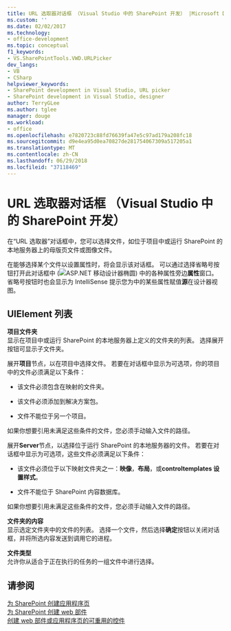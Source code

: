 ```yaml
---
title: URL 选取器对话框 （Visual Studio 中的 SharePoint 开发） |Microsoft Docs
ms.custom: ''
ms.date: 02/02/2017
ms.technology:
- office-development
ms.topic: conceptual
f1_keywords:
- VS.SharePointTools.VWD.URLPicker
dev_langs:
- VB
- CSharp
helpviewer_keywords:
- SharePoint development in Visual Studio, URL picker
- SharePoint development in Visual Studio, designer
author: TerryGLee
ms.author: tglee
manager: douge
ms.workload:
- office
ms.openlocfilehash: e7820723c88fd76639fa47e5c97ad179a208fc18
ms.sourcegitcommit: d9e4ea95d0ea70827de281754067309a517205a1
ms.translationtype: MT
ms.contentlocale: zh-CN
ms.lasthandoff: 06/29/2018
ms.locfileid: "37118469"
---
```

# <a name="url-picker-dialog-box-sharepoint-development-in-visual-studio"></a>URL 选取器对话框 （Visual Studio 中的 SharePoint 开发）
  在“URL 选取器”对话框中，您可以选择文件，如位于项目中或运行 SharePoint 的本地服务器上的母版页文件或图像文件。  
  
 在能够选择某个文件以设置属性时，将会显示该对话框。 可以通过选择省略号按钮打开此对话框中 (![ASP.NET 移动设计器椭圆](../sharepoint/media/mwellipsis.gif "ASP.NET 移动设计器椭圆")) 中的各种属性旁边**属性**窗口。 省略号按钮时也会显示为 IntelliSense 提示您为中的某些属性赋值**源**在设计器视图。  
  
## <a name="uielement-list"></a>UIElement 列表
 **项目文件夹**  
 显示在项目中或运行 SharePoint 的本地服务器上定义的文件夹的列表。 选择展开按钮可显示子文件夹。  
  
 展开**项目**节点，以在项目中选择文件。 若要在对话框中显示为可选项，你的项目中的文件必须满足以下条件：  
  
-   该文件必须包含在映射的文件夹。  
  
-   该文件必须添加到解决方案包。  
  
-   文件不能位于另一个项目。  
  
 如果你想要引用未满足这些条件的文件，您必须手动输入文件的路径。  
  
 展开**Server**节点，以选择位于运行 SharePoint 的本地服务器的文件。 若要在对话框中显示为可选项，这些文件必须满足以下条件：  
  
-   该文件必须位于以下映射文件夹之一：**映像**，**布局**，或**controltemplates 设置样式**。  
  
-   文件不能位于 SharePoint 内容数据库。  
  
 如果你想要引用未满足这些条件的文件，您必须手动输入文件的路径。  
  
 **文件夹的内容**  
 显示选定文件夹中的文件的列表。 选择一个文件，然后选择**确定**按钮以关闭对话框，并将所选内容发送到调用它的进程。  
  
 **文件类型**  
 允许你从适合于正在执行的任务的一组文件中进行选择。  
  
## <a name="see-also"></a>请参阅
 [为 SharePoint 创建应用程序页](../sharepoint/creating-application-pages-for-sharepoint.md)   
 [为 SharePoint 创建 web 部件](../sharepoint/creating-web-parts-for-sharepoint.md)   
 [创建 web 部件或应用程序页的可重用的控件](../sharepoint/creating-reusable-controls-for-web-parts-or-application-pages.md)   
  
